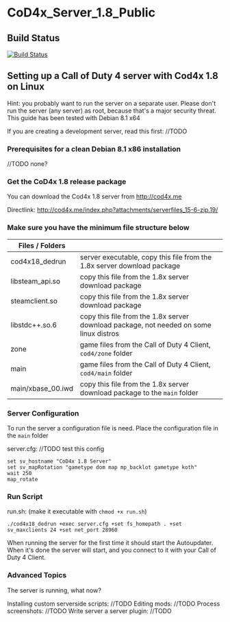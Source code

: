 # CoD4x_Server_1.8_Public

## Build Status
[![Build Status](https://travis-ci.org/D4edalus/CoD4x1.8_Server_Pub.svg?branch=master)](https://travis-ci.org/D4edalus/CoD4x1.8_Server_Pub)

## Setting up a Call of Duty 4 server with Cod4x 1.8 on Linux
Hint: you probably want to run the server on a separate user. Please don't run the server (any server) as root, because that's a major security threat. This guide has been tested with Debian 8.1 x64

If you are creating a development server, read this first: //TODO

### Prerequisites for a clean Debian 8.1 x86 installation
//TODO none?

### Get the CoD4x 1.8 release package
You can download the Cod4x 1.8 server from http://cod4x.me

Directlink: http://cod4x.me/index.php?attachments/serverfiles_15-6-zip.19/

### Make sure you have the minimum file structure below

| Files / Folders | &nbsp; |
| ------ | ----- |
| cod4x18_dedrun | server executable, copy this file from the 1.8x server download package |
| libsteam_api.so | copy this file from the 1.8x server download package |
| steamclient.so | copy this file from the 1.8x server download package |
| libstdc++.so.6 | copy this file from the 1.8x server download package, not needed on some linux distros |
| zone | game files from the Call of Duty 4 Client, `cod4/zone` folder |
| main | game files from the Call of Duty 4 Client, `cod4/main` folder |
| main/xbase_00.iwd | copy this file from the 1.8x server download package to the `main` folder |

### Server Configuration
To run the server a configuration file is need. Place the configuration file in the `main` folder

server.cfg: //TODO test this config
```
set sv_hostname "CoD4x 1.8 Server"
set sv_mapRotation "gametype dom map mp_backlot gametype koth"
wait 250
map_rotate
```

### Run Script
run.sh: (make it executable with `chmod +x run.sh`)
```
./cod4x18_dedrun +exec server.cfg +set fs_homepath . +set sv_maxclients 24 +set net_port 28960
```
When running the server for the first time it should start the Autoupdater. When it's done the server will start, and you connect to it with your Call of Duty 4 Client.

### Advanced Topics
The server is running, what now?

Installing custom serverside scripts: //TODO
Editing mods: //TODO
Process screenshots: //TODO
Write server a server plugin: //TODO
